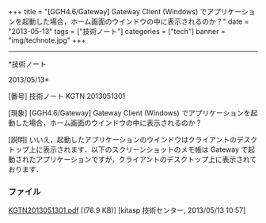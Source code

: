 ﻿+++
title = "[GGH4.6/Gateway] Gateway Client (Windows) でアプリケーションを起動した場合，ホーム画面のウインドウの中に表示されるのか？"
date = "2013-05-13"
tags = ["技術ノート"]
categories = ["tech"]
banner = "img/technote.jpg"
+++

-----------------------------------------------------------------------------------------------------------------------------

*技術ノート

2013/05/13*


[番号]
技術ノート KGTN 2013051301

[現象]
[GGH4.6/Gateway] Gateway Client (Windows)
でアプリケーションを起動した場合，ホーム画面のウインドウの中に表示されるのか？

[説明]
いいえ，起動したアプリケーションのウインドウはクライアントのデスクトップ上に表示されます．以下のスクリーンショットのメモ帳は
Gateway
で起動されたアプリケーションですが，クライアントのデスクトップ上に表示されております．


### ファイル

 
 


[KGTN2013051301.pdf](http://techreport.kitasp.net/attachments/download/1330/KGTN2013051301.pdf)
 [(76.9 KB)] [kitasp 技術センター, 2013/05/13
10:57]


 


 

